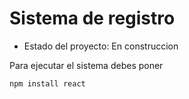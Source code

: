 <h1>Sistema de registro</h1>

- Estado del proyecto: En construccion

Para ejecutar el sistema debes poner 

```npm install react```
